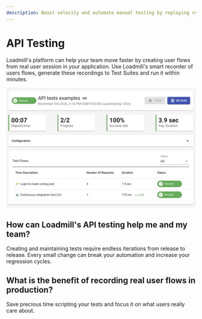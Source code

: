 ```yaml
---
description: Boost velocity and automate manual testing by replaying real user behavior
---
```


# API Testing

Loadmill's platform can help your team move faster by creating user flows from real user session in your application. Use Loadmill's smart recorder of users flows, generate these recordings to Test Suites and run it within minutes. 

![](../.gitbook/assets/screen-shot-2021-02-01-at-13.26.03.png)

## How can Loadmill's API testing help me and my team?

Creating and maintaining tests require endless iterations from release to release. Every small change can break your automation and increase your regression cycles.  

## What is the benefit of recording real user flows in production?

Save precious time scripting your tests and focus it on what users really care about. 





### 



